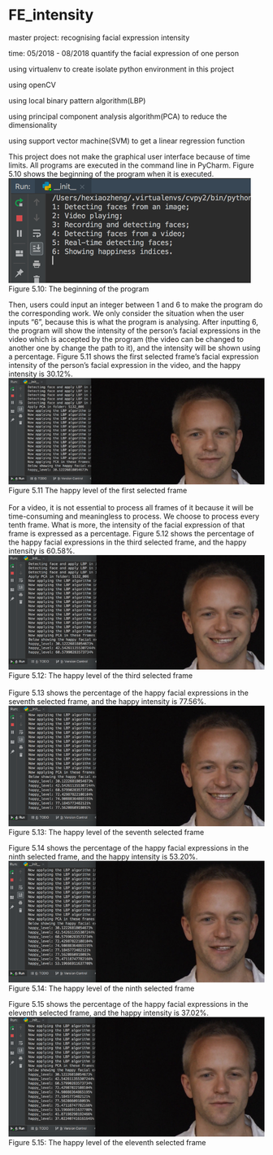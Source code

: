 # FE_intensity
master project: recognising facial expression intensity

time: 05/2018 - 08/2018
quantify the facial expression of one person

using virtualenv to create isolate python environment in this project

using openCV

using local binary pattern algorithm(LBP)

using principal component analysis algorithm(PCA) to reduce the dimensionality

using support vector machine(SVM) to get a linear regression function

This project does not make the graphical user interface because of time limits. All programs are executed in the command line in PyCharm. Figure 5.10 shows the beginning of the program when it is executed.<Br/>
![image](https://github.com/XiaozhengHe/FE_intensity/blob/master/src/test/data/img/testing_results/begining.png)<Br/>
Figure 5.10: The beginning of the program<Br/>

Then, users could input an integer between 1 and 6 to make the program do the corresponding work. We only consider the situation when the user inputs “6”, because this is what the program is analysing. After inputting 6, the program will show the intensity of the person’s facial expressions in the video which is accepted by the program (the video can be changed to another one by change the path to it), and the intensity will be shown using a percentage. Figure 5.11 shows the first selected frame’s facial expression intensity of the person’s facial expression in the video, and the happy intensity is 30.12%.<Br/>
![image](https://github.com/XiaozhengHe/FE_intensity/blob/master/src/test/data/img/testing_results/1.png)<Br/>
Figure 5.11 The happy level of the first selected frame<Br/><Br/>
For a video, it is not essential to process all frames of it because it will be time-consuming and meaningless to process. We choose to process every tenth frame. What is more, the intensity of the facial expression of that frame is expressed as a percentage. Figure 5.12 shows the percentage of the happy facial expressions in the third selected frame, and the happy intensity is 60.58%.<Br/>
![image](https://github.com/XiaozhengHe/FE_intensity/blob/master/src/test/data/img/testing_results/2.png)<Br/>
Figure 5.12: The happy level of the third selected frame<Br/><Br/>
Figure 5.13 shows the percentage of the happy facial expressions in the seventh selected frame, and the happy intensity is 77.56%.<Br/>
![image](https://github.com/XiaozhengHe/FE_intensity/blob/master/src/test/data/img/testing_results/3.png)<Br/>
Figure 5.13: The happy level of the seventh selected frame<Br/>

Figure 5.14 shows the percentage of the happy facial expressions in the ninth selected frame, and the happy intensity is 53.20%.<Br/>
![image](https://github.com/XiaozhengHe/FE_intensity/blob/master/src/test/data/img/testing_results/4.png)<Br/>
Figure 5.14: The happy level of the ninth selected frame<Br/>

Figure 5.15 shows the percentage of the happy facial expressions in the eleventh selected frame, and the happy intensity is 37.02%.<Br/>
![image](https://github.com/XiaozhengHe/FE_intensity/blob/master/src/test/data/img/testing_results/5.png)<Br/>
Figure 5.15: The happy level of the eleventh selected frame

